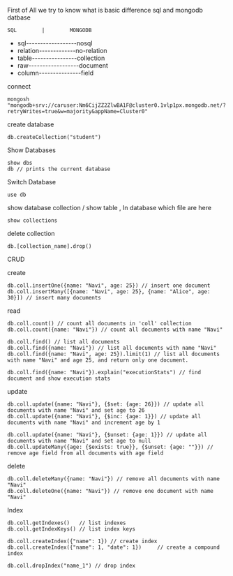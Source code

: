 First of All we try to know what is basic difference sql and mongodb datbase


    SQL        |        MONGODB
  - sql------------------nosql
  - relation-------------no-relation
  - table----------------collection
  - raw------------------document
  - column---------------field




connect
```
mongosh "mongodb+srv://caruser:Nm6CijZZ2ZlwBA1F@cluster0.1vlp1px.mongodb.net/?retryWrites=true&w=majority&appName=Cluster0"
```
create database
```
db.createCollection("student")
```

Show Databases
```
show dbs
db // prints the current database
```

Switch Database
```
use db
```

show database collection / show table , In database which file are here
```
show collections
```

delete collection
```
db.[collection_name].drop()
```

CRUD

create
```
db.coll.insertOne({name: "Navi", age: 25}) // insert one document
db.coll.insertMany([{name: "Navi", age: 25}, {name: "Alice", age: 30}]) // insert many documents
```

read
```
db.coll.count() // count all documents in 'coll' collection
db.coll.count({name: "Navi"}) // count all documents with name "Navi"

db.coll.find() // list all documents
db.coll.find({name: "Navi"}) // list all documents with name "Navi"
db.coll.find({name: "Navi", age: 25}).limit(1) // list all documents with name "Navi" and age 25, and return only one document.

db.coll.find({name: "Navi"}).explain("executionStats") // find document and show execution stats
```

update
```
db.coll.update({name: "Navi"}, {$set: {age: 26}}) // update all documents with name "Navi" and set age to 26
db.coll.update({name: "Navi"}, {$inc: {age: 1}}) // update all documents with name "Navi" and increment age by 1

db.coll.update({name: "Navi"}, {$unset: {age: 1}}) // update all documents with name "Navi" and set age to null
db.coll.updateMany({age: {$exists: true}}, {$unset: {age: ""}}) // remove age field from all documents with age field
```

delete
```
db.coll.deleteMany({name: "Navi"}) // remove all documents with name "Navi"
db.coll.deleteOne({name: "Navi"}) // remove one document with name "Navi"
```

Index
```
db.coll.getIndexes()   // list indexes
db.coll.getIndexKeys() // list index keys

db.coll.createIndex({"name": 1}) // create index
db.coll.createIndex({"name": 1, "date": 1})     // create a compound index

db.coll.dropIndex("name_1") // drop index

```
